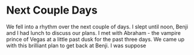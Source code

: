 # Next Couple Days
We fell into a rhythm over the next couple of days.  I slept until noon, Benji and I had lunch to discuss our plans.  I met with Abraham - the vampire prince of Vegas at a little past dusk for the past three days.  We came up with this brilliant plan to get back at Benji.  I was suppose
<!--stackedit_data:
eyJoaXN0b3J5IjpbLTk0MDY5Nzg3MiwtMTA1OTYyMDE0MSwtMj
A4ODc0NjYxMl19
-->